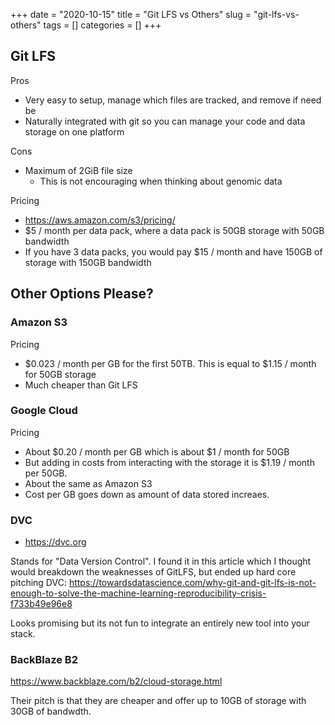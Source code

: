 +++ 
date = "2020-10-15"
title = "Git LFS vs Others"
slug = "git-lfs-vs-others" 
tags = []
categories = []
+++


## Git LFS 

Pros
- Very easy to setup, manage which files are tracked, and remove if need be
- Naturally integrated with git so you can manage your code and data storage on one platform

Cons
- Maximum of 2GiB file size
    - This is not encouraging when thinking about genomic data

Pricing
- https://aws.amazon.com/s3/pricing/
- $5 / month per data pack, where a data pack is 50GB storage with 50GB bandwidth
- If you have 3 data packs, you would pay $15 / month and have 150GB of storage with 150GB bandwidth

## Other Options Please?

### Amazon S3

Pricing
- $0.023 / month per GB for the first 50TB. This is equal to $1.15 / month for 50GB storage
- Much cheaper than Git LFS

### Google Cloud

Pricing
- About $0.20 / month per GB which is about $1 / month for 50GB
- But adding in costs from interacting with the storage it is $1.19 / month per 50GB.
- About the same as Amazon S3
- Cost per GB goes down as amount of data stored increaes.

### DVC
- https://dvc.org

Stands for "Data Version Control". I found it in this article which I thought would breakdown the weaknesses of GitLFS, but ended up hard core pitching DVC: https://towardsdatascience.com/why-git-and-git-lfs-is-not-enough-to-solve-the-machine-learning-reproducibility-crisis-f733b49e96e8

Looks promising but its not fun to integrate an entirely new tool into your stack.

### BackBlaze B2
https://www.backblaze.com/b2/cloud-storage.html

Their pitch is that they are cheaper and offer up to 10GB of storage with 30GB of bandwdth. 